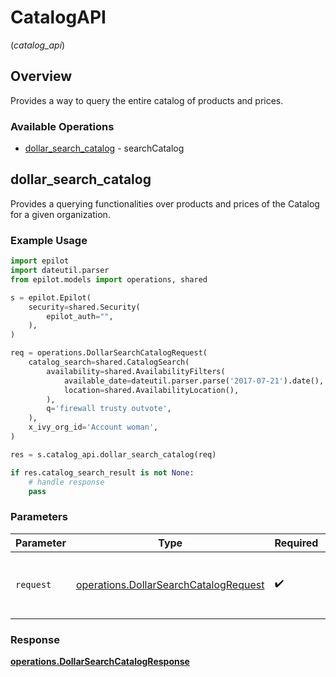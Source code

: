 # CatalogAPI
(*catalog_api*)

## Overview

Provides a way to query the entire catalog of products and prices.


### Available Operations

* [dollar_search_catalog](#dollar_search_catalog) - searchCatalog

## dollar_search_catalog

Provides a querying functionalities over products and prices of the Catalog for a given organization.

### Example Usage

```python
import epilot
import dateutil.parser
from epilot.models import operations, shared

s = epilot.Epilot(
    security=shared.Security(
        epilot_auth="",
    ),
)

req = operations.DollarSearchCatalogRequest(
    catalog_search=shared.CatalogSearch(
        availability=shared.AvailabilityFilters(
            available_date=dateutil.parser.parse('2017-07-21').date(),
            location=shared.AvailabilityLocation(),
        ),
        q='firewall trusty outvote',
    ),
    x_ivy_org_id='Account woman',
)

res = s.catalog_api.dollar_search_catalog(req)

if res.catalog_search_result is not None:
    # handle response
    pass
```

### Parameters

| Parameter                                                                                      | Type                                                                                           | Required                                                                                       | Description                                                                                    |
| ---------------------------------------------------------------------------------------------- | ---------------------------------------------------------------------------------------------- | ---------------------------------------------------------------------------------------------- | ---------------------------------------------------------------------------------------------- |
| `request`                                                                                      | [operations.DollarSearchCatalogRequest](../../models/operations/dollarsearchcatalogrequest.md) | :heavy_check_mark:                                                                             | The request object to use for the request.                                                     |


### Response

**[operations.DollarSearchCatalogResponse](../../models/operations/dollarsearchcatalogresponse.md)**

